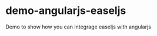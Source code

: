 demo-angularjs-easeljs
========================

Demo to show how you can integrage easeljs with angularjs